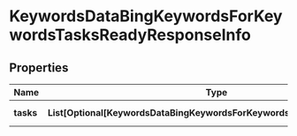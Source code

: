 # KeywordsDataBingKeywordsForKeywordsTasksReadyResponseInfo


## Properties

| Name | Type | Description | Notes |
|------------ | ------------- | ------------- | -------------|
**tasks** | **List[Optional[KeywordsDataBingKeywordsForKeywordsTasksReadyTaskInfo]]** | array of tasks |[optional]|